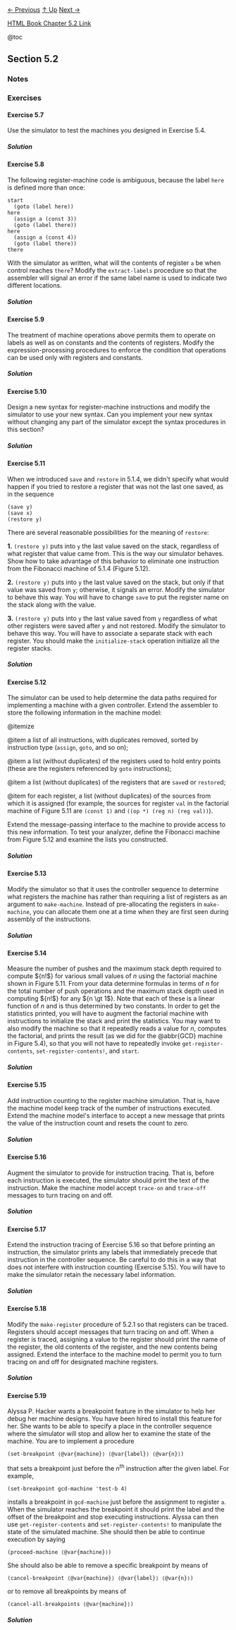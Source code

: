<div class="nav">
    <span class="activenav"><a href="notes-ch5-1.html">← Previous</a></span>
    <span class="activenav"><a href="../index.html">↑ Up</a></span>
    <span class="activenav"><a href="notes-ch5-3.html">Next →</a></span>
</div>

[HTML Book Chapter 5.2 Link](https://sarabander.github.io/sicp/html/5_002e2.xhtml#g_t5_002e2)

@toc

## Section 5.2

### Notes

### Exercises

#### Exercise 5.7

Use the simulator to test the
machines you designed in Exercise 5.4.

##### Solution

#### Exercise 5.8

The following register-machine code
is ambiguous, because the label `here` is defined more than once:

```rkt
start
  (goto (label here))
here
  (assign a (const 3))
  (goto (label there))
here
  (assign a (const 4))
  (goto (label there))
there
```

With the simulator as written, what will the contents of register `a` be
when control reaches `there`?  Modify the `extract-labels` procedure
so that the assembler will signal an error if the same label name is used to
indicate two different locations.

##### Solution

#### Exercise 5.9

The treatment of machine operations
above permits them to operate on labels as well as on constants and the
contents of registers.  Modify the expression-processing procedures to enforce
the condition that operations can be used only with registers and constants.

##### Solution

#### Exercise 5.10

Design a new syntax for
register-machine instructions and modify the simulator to use your new syntax.
Can you implement your new syntax without changing any part of the simulator
except the syntax procedures in this section?

##### Solution

#### Exercise 5.11

When we introduced `save`
and `restore` in 5.1.4, we didn't specify what would happen
if you tried to restore a register that was not the last one saved, as in the
sequence

```rkt
(save y)
(save x)
(restore y)
```

There are several reasonable possibilities for the meaning of `restore`:

**1.** `(restore y)` puts into `y` the last value saved on the stack,
regardless of what register that value came from.  This is the way our
simulator behaves.  Show how to take advantage of this behavior to eliminate
one instruction from the Fibonacci machine of 5.1.4 (Figure 5.12).

**2.** `(restore y)` puts into `y` the last value saved on the stack, but
only if that value was saved from `y`; otherwise, it signals an error.
Modify the simulator to behave this way.  You will have to change `save`
to put the register name on the stack along with the value.

**3.** `(restore y)` puts into `y` the last value saved from `y`
regardless of what other registers were saved after `y` and not restored.
Modify the simulator to behave this way.  You will have to associate a separate
stack with each register.  You should make the `initialize-stack`
operation initialize all the register stacks.



##### Solution

#### Exercise 5.12

The simulator can be used to help
determine the data paths required for implementing a machine with a given
controller.  Extend the assembler to store the following information in the
machine model:

@itemize

@item
a list of all instructions, with duplicates removed, sorted by instruction type
(`assign`, `goto`, and so on);

@item
a list (without duplicates) of the registers used to hold entry points (these
are the registers referenced by `goto` instructions);

@item
a list (without duplicates) of the registers that are `save`d
or `restore`d;

@item
for each register, a list (without duplicates) of the sources from which it is
assigned (for example, the sources for register `val` in the factorial
machine of Figure 5.11 are `(const 1)` and `((op *) (reg n)
(reg val))`).



Extend the message-passing interface to the machine to provide access to this
new information.  To test your analyzer, define the Fibonacci machine from
Figure 5.12 and examine the lists you constructed.

##### Solution

#### Exercise 5.13

Modify the simulator so that it
uses the controller sequence to determine what registers the machine has rather
than requiring a list of registers as an argument to `make-machine`.
Instead of pre-allocating the registers in `make-machine`, you can
allocate them one at a time when they are first seen during assembly of the
instructions.

##### Solution

#### Exercise 5.14

Measure the number of pushes and
the maximum stack depth required to compute ${n!$} for various small values of
$n$ using the factorial machine shown in Figure 5.11.  From your data
determine formulas in terms of $n$ for the total number of push operations
and the maximum stack depth used in computing ${n!$} for any ${n \gt 1$}. Note
that each of these is a linear function of $n$ and is thus determined by two
constants.  In order to get the statistics printed, you will have to augment
the factorial machine with instructions to initialize the stack and print the
statistics.  You may want to also modify the machine so that it repeatedly
reads a value for $n$, computes the factorial, and prints the result (as we
did for the @abbr{GCD} machine in Figure 5.4), so that you will not
have to repeatedly invoke `get-register-contents`,
`set-register-contents!`, and `start`.

##### Solution

#### Exercise 5.15

Add instruction counting 
to the register machine simulation.  That is, have the machine model
keep track of the number of instructions executed.  Extend the machine model's
interface to accept a new message that prints the value of the instruction
count and resets the count to zero.

##### Solution

#### Exercise 5.16

Augment the simulator to provide
for instruction tracing.  That is, before each instruction is
executed, the simulator should print the text of the instruction.  Make the
machine model accept `trace-on` and `trace-off` messages to turn
tracing on and off.

##### Solution

#### Exercise 5.17

Extend the instruction tracing of
Exercise 5.16 so that before printing an instruction, the simulator
prints any labels that immediately precede that instruction in the controller
sequence.  Be careful to do this in a way that does not interfere with
instruction counting (Exercise 5.15).  You will have to make the
simulator retain the necessary label information.

##### Solution

#### Exercise 5.18

Modify the `make-register`
procedure of 5.2.1 so that registers can be traced.  Registers
should accept messages that turn tracing on and off.  When a register is
traced, assigning a value to the register should print the name of the
register, the old contents of the register, and the new contents being
assigned.  Extend the interface to the machine model to permit you to turn
tracing on and off for designated machine registers.

##### Solution

#### Exercise 5.19

Alyssa P. Hacker wants a
breakpoint feature in the simulator to help her debug her machine
designs.  You have been hired to install this feature for her.  She wants to be
able to specify a place in the controller sequence where the simulator will
stop and allow her to examine the state of the machine.  You are to implement a
procedure

```rkt
(set-breakpoint ⟨@var{machine}⟩ ⟨@var{label}⟩ ⟨@var{n}⟩)
```


that sets a breakpoint just before the $n^{\text{th}}$ instruction after the given
label.  For example,

```rkt
(set-breakpoint gcd-machine 'test-b 4)
```


installs a breakpoint in `gcd-machine` just before the assignment to
register `a`.  When the simulator reaches the breakpoint it should print
the label and the offset of the breakpoint and stop executing instructions.
Alyssa can then use `get-register-contents` and
`set-register-contents!` to manipulate the state of the simulated machine.
She should then be able to continue execution by saying

```rkt
(proceed-machine ⟨@var{machine}⟩)
```

She should also be able to remove a specific breakpoint by means of

```rkt
(cancel-breakpoint ⟨@var{machine}⟩ ⟨@var{label}⟩ ⟨@var{n}⟩)
```


or to remove all breakpoints by means of

```rkt
(cancel-all-breakpoints ⟨@var{machine}⟩)
```

##### Solution

